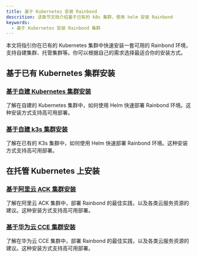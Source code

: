 ```yaml
---
title: 基于 Kubernetes 安装 Rainbond
descrition: 该章节文档介绍基于已有的 k8s 集群，使用 helm 安装 Rainbond
keywords:
  - 基于 Kubernetes 安装 Rainbond 集群
---
```


本文将指引你在已有的 Kubernetes 集群中快速安装一套可用的 Rainbond 环境，支持自建集群、托管集群等。你可以根据自己的需求选择最适合你的安装方式。

## 基于已有 Kubernetes 集群安装

### [基于自建 Kubernetes 集群安装](/docs/installation/install-with-helm/install-from-kubernetes)

了解在自建的 Kubernetes 集群中，如何使用 Helm 快速部署 Rainbond 环境。这种安装方式支持高可用部署。

### [基于自建 k3s 集群安装](/docs/installation/install-with-helm/other/k3s-install-with-helm/)

了解在已有的 K3s 集群中，如何使用 Helm 快速部署 Rainbond 环境。这种安装方式支持高可用部署。

## 在托管 Kubernetes 上安装

### [基于阿里云 ACK 集群安装](/docs/installation/install-with-helm/cloud/ack-install-with-helm/)

了解在阿里云 ACK 集群中，部署 Rainbond 的最佳实践，以及各类云服务资源的建议。这种安装方式支持高可用部署。

### [基于华为云 CCE 集群安装](/docs/installation/install-with-helm/cloud/cce-install-with-helm/)

了解在华为云 CCE 集群中，部署 Rainbond 的最佳实践，以及各类云服务资源的建议。这种安装方式支持高可用部署。
